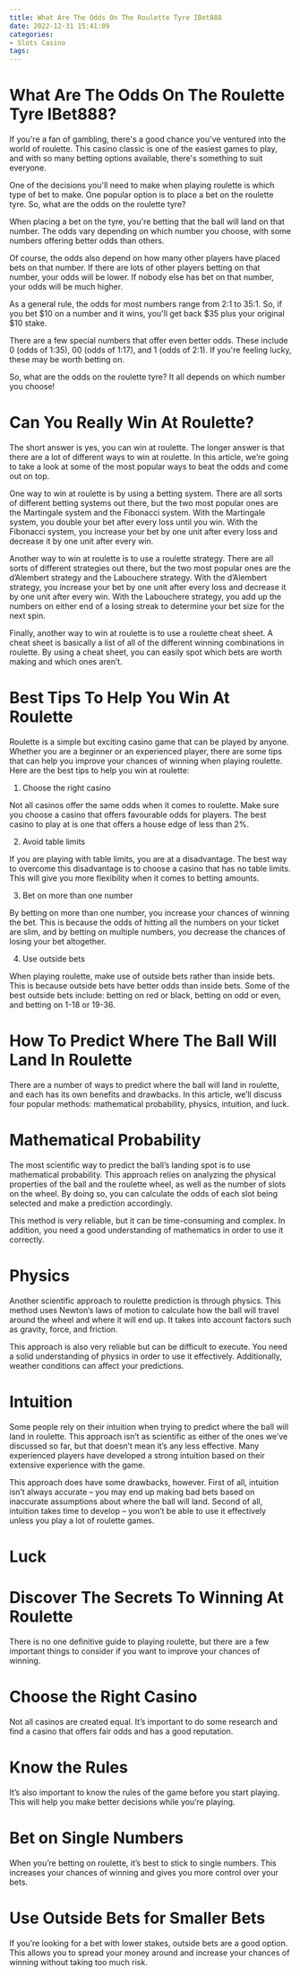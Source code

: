 ```yaml
---
title: What Are The Odds On The Roulette Tyre IBet888
date: 2022-12-31 15:41:09
categories:
- Slots Casino
tags:
---
```



#  What Are The Odds On The Roulette Tyre IBet888?

If you're a fan of gambling, there's a good chance you've ventured into the world of roulette. This casino classic is one of the easiest games to play, and with so many betting options available, there's something to suit everyone.

One of the decisions you'll need to make when playing roulette is which type of bet to make. One popular option is to place a bet on the roulette tyre. So, what are the odds on the roulette tyre?

When placing a bet on the tyre, you're betting that the ball will land on that number. The odds vary depending on which number you choose, with some numbers offering better odds than others.

Of course, the odds also depend on how many other players have placed bets on that number. If there are lots of other players betting on that number, your odds will be lower. If nobody else has bet on that number, your odds will be much higher.

As a general rule, the odds for most numbers range from 2:1 to 35:1. So, if you bet $10 on a number and it wins, you'll get back $35 plus your original $10 stake.

There are a few special numbers that offer even better odds. These include 0 (odds of 1:35), 00 (odds of 1:17), and 1 (odds of 2:1). If you're feeling lucky, these may be worth betting on.

So, what are the odds on the roulette tyre? It all depends on which number you choose!

#  Can You Really Win At Roulette?

The short answer is yes, you can win at roulette. The longer answer is that there are a lot of different ways to win at roulette. In this article, we’re going to take a look at some of the most popular ways to beat the odds and come out on top.

One way to win at roulette is by using a betting system. There are all sorts of different betting systems out there, but the two most popular ones are the Martingale system and the Fibonacci system. With the Martingale system, you double your bet after every loss until you win. With the Fibonacci system, you increase your bet by one unit after every loss and decrease it by one unit after every win.

Another way to win at roulette is to use a roulette strategy. There are all sorts of different strategies out there, but the two most popular ones are the d’Alembert strategy and the Labouchere strategy. With the d’Alembert strategy, you increase your bet by one unit after every loss and decrease it by one unit after every win. With the Labouchere strategy, you add up the numbers on either end of a losing streak to determine your bet size for the next spin.

Finally, another way to win at roulette is to use a roulette cheat sheet. A cheat sheet is basically a list of all of the different winning combinations in roulette. By using a cheat sheet, you can easily spot which bets are worth making and which ones aren’t.

#  Best Tips To Help You Win At Roulette

Roulette is a simple but exciting casino game that can be played by anyone. Whether you are a beginner or an experienced player, there are some tips that can help you improve your chances of winning when playing roulette. Here are the best tips to help you win at roulette:

1. Choose the right casino

Not all casinos offer the same odds when it comes to roulette. Make sure you choose a casino that offers favourable odds for players. The best casino to play at is one that offers a house edge of less than 2%.

2. Avoid table limits

If you are playing with table limits, you are at a disadvantage. The best way to overcome this disadvantage is to choose a casino that has no table limits. This will give you more flexibility when it comes to betting amounts.

3. Bet on more than one number

By betting on more than one number, you increase your chances of winning the bet. This is because the odds of hitting all the numbers on your ticket are slim, and by betting on multiple numbers, you decrease the chances of losing your bet altogether.

4. Use outside bets

When playing roulette, make use of outside bets rather than inside bets. This is because outside bets have better odds than inside bets. Some of the best outside bets include: betting on red or black, betting on odd or even, and betting on 1-18 or 19-36.

#  How To Predict Where The Ball Will Land In Roulette

There are a number of ways to predict where the ball will land in roulette, and each has its own benefits and drawbacks. In this article, we’ll discuss four popular methods: mathematical probability, physics, intuition, and luck.

# Mathematical Probability

The most scientific way to predict the ball’s landing spot is to use mathematical probability. This approach relies on analyzing the physical properties of the ball and the roulette wheel, as well as the number of slots on the wheel. By doing so, you can calculate the odds of each slot being selected and make a prediction accordingly.

This method is very reliable, but it can be time-consuming and complex. In addition, you need a good understanding of mathematics in order to use it correctly.

# Physics

Another scientific approach to roulette prediction is through physics. This method uses Newton’s laws of motion to calculate how the ball will travel around the wheel and where it will end up. It takes into account factors such as gravity, force, and friction.

This approach is also very reliable but can be difficult to execute. You need a solid understanding of physics in order to use it effectively. Additionally, weather conditions can affect your predictions.

# Intuition

Some people rely on their intuition when trying to predict where the ball will land in roulette. This approach isn’t as scientific as either of the ones we’ve discussed so far, but that doesn’t mean it’s any less effective. Many experienced players have developed a strong intuition based on their extensive experience with the game.

This approach does have some drawbacks, however. First of all, intuition isn’t always accurate – you may end up making bad bets based on inaccurate assumptions about where the ball will land. Second of all, intuition takes time to develop – you won’t be able to use it effectively unless you play a lot of roulette games.

# Luck

#  Discover The Secrets To Winning At Roulette

There is no one definitive guide to playing roulette, but there are a few important things to consider if you want to improve your chances of winning.

# Choose the Right Casino

Not all casinos are created equal. It’s important to do some research and find a casino that offers fair odds and has a good reputation.

# Know the Rules

It’s also important to know the rules of the game before you start playing. This will help you make better decisions while you’re playing.

# Bet on Single Numbers

When you’re betting on roulette, it’s best to stick to single numbers. This increases your chances of winning and gives you more control over your bets.

# Use Outside Bets for Smaller Bets

If you’re looking for a bet with lower stakes, outside bets are a good option. This allows you to spread your money around and increase your chances of winning without taking too much risk.